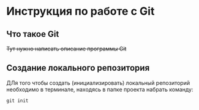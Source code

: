 # **Инструкция по работе с Git**

## Что такое Git

~~Тут нужно написать описание программы Git~~

## Создание локального репозитория

ДЛя того чтобы создать (инициализировать) локальный репозиторий необходимо в терминале, находясь в папке проекта набрать команду:

    git init
    